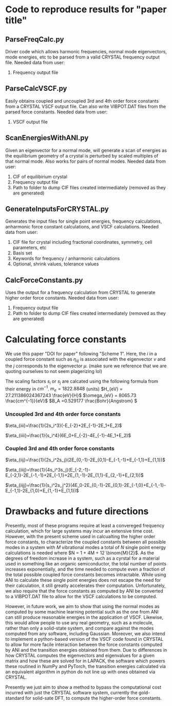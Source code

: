 # Code to reproduce results for "paper title"

## ParseFreqCalc.py
Driver code which allows harmonic frequencies, normal mode eigenvectors, mode energies, etc to be parsed from a valid CRYSTAL frequency output file. 
Needed data from user:
1. Frequency output file

## ParseCalcVSCF.py 
Easily obtains coupled and uncoupled 3rd and 4th order force constants from a CRYSTAL VSCF output file. Can also write VIBPOT.DAT files from the parsed force constants. 
Needed data from user:
1. VSCF output file

## ScanEnergiesWithANI.py
Given an eigenvector for a normal mode, will generate a scan of energies as the equilibrium geometry of a crystal is perturbed by scaled multiples of that normal mode. Also works for pairs of normal modes. 
Needed data from user:
1. CIF of equilibirium crystal
2. Frequency output file
3. Path to folder to dump CIF files created intermediately (removed as they are generated)

## GenerateInputsForCRYSTAL.py 
Generates the input files for single point energies, frequency calculations, anharmonic force constant calculations, and VSCF calculations. 
Needed data from user:
1. CIF file for crystal including fractional coordinates, symmetry, cell parameters, etc
2. Basis set
3. Keywords for frequency / anharmonic calculations
4. Optional, shrink values, tolerance values 

## CalcForceConstants.py 
Uses the output for a frequency calculation from CRYSTAL to generate higher order force constants. 
Needed data from user:
1. Frequency output file
2. Path to folder to dump CIF files created intermediately (removed as they are generated)

# Calculating force constants
We use this paper "DOI for paper" following "Scheme 1". Here, the $i$ in a coupled force constant such as $\eta_{iij}$ is associated with the eigenvector $\nu$ and the $j$ corresponds to the eigenvector $\mu$.  (make sure we reference that we are quoting ourselves to not seem plagerizing lol)

The scaling factors $s_i$ or $s_j$ are calcated using the following formula from their energy in $cm^{-1}$.  $m_e = 1822.8848$ (units) $H_{eV} = 27.211386024367243 \frac{eV}{H}$ $\omega_{eV} = 8065.73 \frac{cm^{-1}}{eV}$ $B_A =0.529177 \frac{Bohr}{Angstrom} $  



### Uncoupled 3rd and 4th order force constants 

$\eta_{iii}=\frac{1}{2s_i^3}(-E_{-2}+2E_{-1}-2E_1+E_2)$

$\eta_{iiii}=\frac{1}{s_i^4}(6E_0+E_{-2}-4E_{-1}-4E_1+E_2)$

### Coupled 3rd and 4th order force constants 

$\eta_{iij}=\frac{1}{2s_i^2s_j}(2E_{0,-1}-2E_{0,1}-E_{-1,-1}+E_{-1,1}+E_{1,1})$

$\eta_{iiij}=\frac{1}{4s_i^3s_j}(E_{-2,-1}-E_{-2,1}-2E_{-1,-1}+2E_{-1,1}+2E_{1,-1}-2E_{1,1}-E_{2,-1}+E_{2,1})$

$\eta_{iijj}=\frac{1}{s_i^2s_j^2}(4E_0-2E_{0,-1}-2E_{0,1}-2E_{-1,0}+E_{-1,-1}-E_{-1,1}-2E_{1,0}+E_{1,-1}+E_{1,1})$


# Drawbacks and future directions
Presently, most of these programs require at least a convereged frequency calculation, which for large systems may incur an extensive time cost. However, with the present scheme used in calcualting the higher order force constants, to characterize the coupled constants between all possible modes in a system with $M$ vibrational modes a total of $N$ single point energy calculations is needed where $N = 1 + 4M + 12 \binom{M}{2}$. As the degrees of freedom increase in a system, such as a cyrstal for a material used in something like an organic semiconductor, the total number of points increases exponentially, and the time needed to compute even a fraction of the total possible coupled force constants becomes intractable. While using ANI to calculate these single point energies does not escape the need for their calculation, it still greatly accelerates their computation. Unfortunately, we also require that the force constants as computed by ANI be converted to a VIBPOT.DAT file to allow for the VSCF calculations to be computed. 

However, in future work, we aim to show that using the normal modes as computed by some machine learning potential such as the one from ANI can still produce reasonable energies in the application of VSCF. Likewise, this would allow people to use any real geometry, such as a molecule, rather than only a solid-state system, and compare against the modes computed from any software, including Gaussian. Moreover, we also intend to implement a python-based version of the VSCF code found in CRYSTAL to allow for more facile interaction between the force constants computed by ANI and the transition energies obtained from them. Due to differences in how CRYSTAL computes the eigenvectors and eigenvalues for a given matrix and how these are solved for in LAPACK, the software which powers these routined in NumPy and PyTorch, the transition energies calculated via an equivalent algorithm in python do not line up with ones obtained via CRYSTAL. 

Presently we just aim to show a method to bypass the computational cost incurred with just the CRYSTAL software system, currently the gold-standard for solid-sate DFT, to compute the higher-order force constants. 
